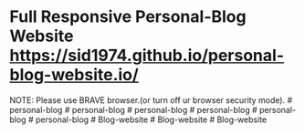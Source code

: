 # Full Responsive Personal-Blog Website https://sid1974.github.io/personal-blog-website.io/

NOTE: Please use BRAVE browser.(or turn off ur browser security mode).
#   p e r s o n a l - b l o g  
 #   p e r s o n a l - b l o g  
 #   p e r s o n a l - b l o g  
 #   p e r s o n a l - b l o g  
 #   p e r s o n a l - b l o g  
 #   p e r s o n a l - b l o g  
 #   B l o g - w e b s i t e  
 #   B l o g - w e b s i t e  
 #   B l o g - w e b s i t e  
 